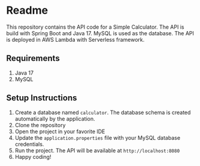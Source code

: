 # Readme

This repository contains the API code for a Simple Calculator. The API is build with Spring Boot and Java 17. MySQL is used as the database. The API is deployed in AWS Lambda with Serverless framework.

## Requirements
1. Java 17
2. MySQL

## Setup Instructions
1. Create a database named `calculator`. The database schema is created automatically by the application.
2. Clone the repository
3. Open the project in your favorite IDE
4. Update the `application.properties` file with your MySQL database credentials.
5. Run the project. The API will be available at `http://localhost:8080`
6. Happy coding!
